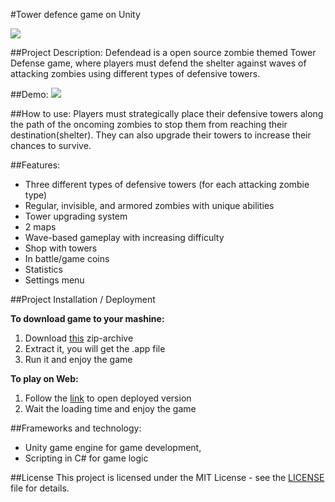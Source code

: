 #Tower defence game on Unity

<img src="Assets/Sprites/readMePics/logo.png">

##Project Description: 
Defendead is a open source zombie themed Tower Defense game, where players must defend the shelter against waves of attacking zombies using different types of defensive towers. 

##Demo: 
<img src="Assets/Sprites/readMePics/demo.gif">

##How to use: 
Players must strategically place their defensive towers along the path of the oncoming zombies to stop them from reaching their destination(shelter). They can also upgrade their towers to increase their chances to survive.

##Features: 
- Three different types of defensive towers (for each attacking zombie type)
- Regular, invisible, and armored zombies with unique abilities 
- Tower upgrading system
- 2 maps
- Wave-based gameplay with increasing difficulty
- Shop with towers
- In battle/game coins
- Statistics
- Settings menu 

##Project Installation / Deployment

**To download game to your mashine:**
1) Download [this](MVP2.app.zip) zip-archive
2) Extract it, you will get the .app file
3) Run it and enjoy the game 

**To play on Web:**
1) Follow the [link](https://slant14.itch.io/tower-defense) to open deployed version
2) Wait the loading time and enjoy the game



##Frameworks and technology:
 - Unity game engine for game development, 
 - Scripting in C# for game logic

##License
This project is licensed under the MIT License - see the [LICENSE](LICENSE) file for details.